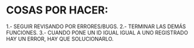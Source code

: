 # COSAS POR HACER:
1.- SEGUIR REVISANDO POR ERRORES/BUGS.
2.- TERMINAR LAS DEMÁS FUNCIONES.
3.- CUANDO PONE UN ID IGUAL IGUAL A UNO REGISTRADO HAY UN ERROR, HAY QUE SOLUCIONARLO.